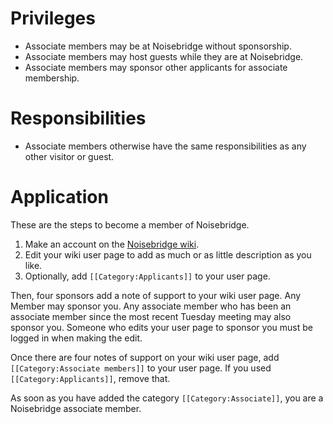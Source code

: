 Privileges
==========

* Associate members may be at Noisebridge without sponsorship.
* Associate members may host guests while they are at Noisebridge.
* Associate members may sponsor other applicants for associate membership.


Responsibilities
================

* Associate members otherwise have the same responsibilities as any other visitor or guest.


Application
===========

These are the steps to become a member of Noisebridge.

1. Make an account on the [Noisebridge wiki](https://noisebridge.net/index.php?title=Special:UserLogin&type=signup).
2. Edit your wiki user page to add as much or as little description as you like.
3. Optionally, add `[[Category:Applicants]]` to your user page.

Then, four sponsors add a note of support to your wiki user page. Any Member may sponsor you. Any associate member who has been an associate member since the most recent Tuesday meeting may also sponsor you. Someone who edits your user page to sponsor you must be logged in when making the edit.

Once there are four notes of support on your wiki user page, add `[[Category:Associate members]]` to your user page. If you used `[[Category:Applicants]]`, remove that.

As soon as you have added the category `[[Category:Associate]]`, you are a Noisebridge associate member.
